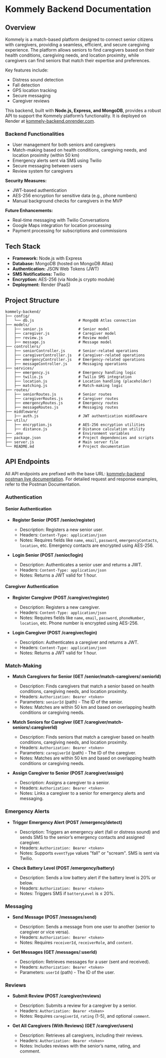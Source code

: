 # Kommely Backend Documentation

## Overview
Kommely is a match-based platform designed to connect senior citizens with caregivers, providing a seamless, efficient, and secure caregiving experience. The platform allows seniors to find caregivers based on their health conditions, caregiving needs, and location proximity, while caregivers can find seniors that match their expertise and preferences. 

Key features include:
- Distress sound detection
- Fall detection
- GPS location tracking
- Secure messaging
- Caregiver reviews

This backend, built with **Node.js, Express, and MongoDB**, provides a robust API to support the Kommely platform’s functionality. It is deployed on Render at [kommely-backend.onrender.com](https://kommely-backend.onrender.com).

### Backend Functionalities
- User management for both seniors and caregivers
- Match-making based on health conditions, caregiving needs, and location proximity (within 50 km)
- Emergency alerts sent via SMS using Twilio
- Secure messaging between users
- Review system for caregivers

**Security Measures:**
- JWT-based authentication
- AES-256 encryption for sensitive data (e.g., phone numbers)
- Manual background checks for caregivers in the MVP

**Future Enhancements:**
- Real-time messaging with Twilio Conversations
- Google Maps integration for location processing
- Payment processing for subscriptions and commissions

## Tech Stack
- **Framework:** Node.js with Express
- **Database:** MongoDB (hosted on MongoDB Atlas)
- **Authentication:** JSON Web Tokens (JWT)
- **SMS Notifications:** Twilio
- **Encryption:** AES-256 (via Node.js crypto module)
- **Deployment:** Render (PaaS)

## Project Structure
```plaintext
kommely-backend/
├── config/
│   └── db.js                    # MongoDB Atlas connection
├── models/
│   ├── senior.js                # Senior model
│   ├── caregiver.js             # Caregiver model
│   ├── review.js                # Review model
│   ├── message.js               # Message model
├── controllers/
│   ├── seniorController.js      # Senior-related operations
│   ├── caregiverController.js   # Caregiver-related operations
│   ├── emergencyController.js   # Emergency-related operations
│   ├── messageController.js     # Messaging operations
├── services/
│   ├── emergency.js             # Emergency handling logic
│   ├── twilio.js                # Twilio SMS integration
│   ├── location.js              # Location handling (placeholder)
│   ├── matching.js              # Match-making logic
├── routes/
│   ├── seniorRoutes.js          # Senior routes
│   ├── caregiverRoutes.js       # Caregiver routes
│   ├── emergencyRoutes.js       # Emergency routes
│   ├── messageRoutes.js         # Messaging routes
├── middleware/
│   ├── auth.js                  # JWT authentication middleware
├── utils/
│   ├── encryption.js            # AES-256 encryption utilities
│   ├── distance.js              # Distance calculation utility
├── .env                         # Environment variables
├── package.json                 # Project dependencies and scripts
├── server.js                    # Main server file
└── README.md                    # Project documentation
```

## API Endpoints
All API endpoints are prefixed with the base URL: [kommely-backend postman live documentation](https://documenter.getpostman.com/view/24266161/2sAYdhKqBW). For detailed request and response examples, refer to the Postman Documentation.

### Authentication
#### Senior Authentication
- **Register Senior (POST /senior/register)**
  - Description: Registers a new senior user.
  - Headers: `Content-Type: application/json`
  - Notes: Requires fields like `name`, `email`, `password`, `emergencyContacts`, `location`, etc. Emergency contacts are encrypted using AES-256.

- **Login Senior (POST /senior/login)**
  - Description: Authenticates a senior user and returns a JWT.
  - Headers: `Content-Type: application/json`
  - Notes: Returns a JWT valid for 1 hour.

#### Caregiver Authentication
- **Register Caregiver (POST /caregiver/register)**
  - Description: Registers a new caregiver.
  - Headers: `Content-Type: application/json`
  - Notes: Requires fields like `name`, `email`, `password`, `phoneNumber`, `location`, etc. Phone number is encrypted using AES-256.

- **Login Caregiver (POST /caregiver/login)**
  - Description: Authenticates a caregiver and returns a JWT.
  - Headers: `Content-Type: application/json`
  - Notes: Returns a JWT valid for 1 hour.

### Match-Making
- **Match Caregivers for Senior (GET /senior/match-caregivers/:seniorId)**
  - Description: Finds caregivers that match a senior based on health conditions, caregiving needs, and location proximity.
  - Headers: `Authorization: Bearer <token>`
  - Parameters: `seniorId` (path) - The ID of the senior.
  - Notes: Matches are within 50 km and based on overlapping health conditions or caregiving needs.

- **Match Seniors for Caregiver (GET /caregiver/match-seniors/:caregiverId)**
  - Description: Finds seniors that match a caregiver based on health conditions, caregiving needs, and location proximity.
  - Headers: `Authorization: Bearer <token>`
  - Parameters: `caregiverId` (path) - The ID of the caregiver.
  - Notes: Matches are within 50 km and based on overlapping health conditions or caregiving needs.

- **Assign Caregiver to Senior (POST /caregiver/assign)**
  - Description: Assigns a caregiver to a senior.
  - Headers: `Authorization: Bearer <token>`
  - Notes: Links a caregiver to a senior for emergency alerts and messaging.

### Emergency Alerts
- **Trigger Emergency Alert (POST /emergency/detect)**
  - Description: Triggers an emergency alert (fall or distress sound) and sends SMS to the senior’s emergency contacts and assigned caregiver.
  - Headers: `Authorization: Bearer <token>`
  - Notes: Supports `eventType` values "fall" or "scream". SMS is sent via Twilio.

- **Check Battery Level (POST /emergency/battery)**
  - Description: Sends a low battery alert if the battery level is 20% or below.
  - Headers: `Authorization: Bearer <token>`
  - Notes: Triggers SMS if `batteryLevel` is ≤ 20%.

### Messaging
- **Send Message (POST /messages/send)**
  - Description: Sends a message from one user to another (senior to caregiver or vice versa).
  - Headers: `Authorization: Bearer <token>`
  - Notes: Requires `receiverId`, `receiverRole`, and `content`.

- **Get Messages (GET /messages/:userId)**
  - Description: Retrieves messages for a user (sent and received).
  - Headers: `Authorization: Bearer <token>`
  - Parameters: `userId` (path) - The ID of the user.

### Reviews
- **Submit Review (POST /caregiver/reviews)**
  - Description: Submits a review for a caregiver by a senior.
  - Headers: `Authorization: Bearer <token>`
  - Notes: Requires `caregiverId`, `rating` (1-5), and optional `comment`.

- **Get All Caregivers (With Reviews) (GET /caregiver/users)**
  - Description: Retrieves all caregivers, including their reviews.
  - Headers: `Authorization: Bearer <token>`
  - Notes: Includes reviews with the senior’s name, rating, and comment.
